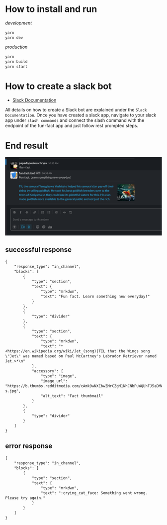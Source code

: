 # How to install and run

*development*

```
yarn
yarn dev
```

*production*

```
yarn
yarn build
yarn start
```

# How to create a slack bot

- [Slack Documentation](https://slack.com/help/articles/115005265703-Create-a-bot-for-your-workspace)

All details on how to create a Slack bot are explained under the `Slack Documentation`. Once you have created a slack app, navigate to your slack app under `slash commands` and connect the slash command with the endpoint of the fun-fact app and just follow rest prompted steps.

# End result

![Slack example](./example/slack_example.png "Slack Example")

## successful response

```
{
    "response_type": "in_channel",
    "blocks": [
        {
            "type": "section",
            "text": {
                "type": "mrkdwn",
                "text": "Fun fact. Learn something new everyday!"
            }
        },
        {
            "type": "divider"
        },
        {
            "type": "section",
            "text": {
                "type": "mrkdwn",
                "text": "*<https://en.wikipedia.org/wiki/Jet_(song)|TIL that the Wings song \"Jet\" was named based on Paul McCartney's Labrador Retriever named Jet.>*\n"
            },
            "accessory": {
                "type": "image",
                "image_url": "https://b.thumbs.redditmedia.com/cAmk9wNXEbwZMrCZgM1NhCNbPuWQUhFJ5aDMWusFP-s.jpg",
                "alt_text": "Fact thumbnail"
            }
        },
        {
            "type": "divider"
        }
    ]
}
```

## error response

```
{
    "response_type": "in_channel",
    "blocks": [
        {
            "type": "section",
            "text": {
                "type": "mrkdwn",
                "text": ":crying_cat_face: Something went wrong. Please try again."
            }
        }
    ]
}
```
